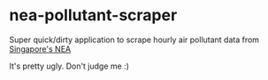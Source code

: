 nea-pollutant-scraper
=====================

Super quick/dirty application to scrape hourly air pollutant data from [Singapore's NEA](http://app2.nea.gov.sg/anti-pollution-radiation-protection/air-pollution/psi/pollutant-concentrations/type/)

It's pretty ugly. Don't judge me :)
